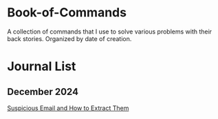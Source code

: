 # Book-of-Commands
A collection of commands that I use to solve various problems with their back stories. Organized by date of creation. 

# Journal List
## December 2024
[Suspicious Email and How to Extract Them](https://github.com/WeakestLinuxEnjoyer/Book-of-Commands/blob/main/sus-email.md)
